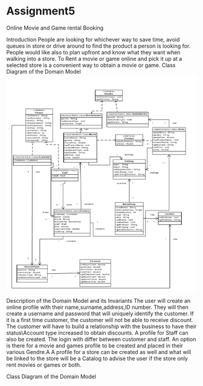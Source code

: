 # Assignment5
Online Movie and Game rental Booking

Introduction
People are looking for whichever way to save time, avoid queues in store or drive around to find the product a person is looking for. People would like also to plan upfront and know what they want when walking into a store. To Rent a movie or game online and pick it up at a selected store is a convenient way to obtain a movie or game.
Class Diagram of the Domain Model 
![alt tag]( https://raw.githubusercontent.com/mogamatnoorjacobs/Assignment5/master/uml.png)


Description of the Domain Model and its Invariants
The user will create an online profile with their name,surname,address,ID number. They will then create a username and password that will uniquely identify the customer. If it is a first time customer, the customer will not be able to receive discount. The customer will have to build a relationship with the business to have their status\Account type increased to obtain discounts. 
A profile for Staff can also be created. The login with differ between customer and staff.
An option is there for a movie and games profile to be created and placed in their various Gendre.A A profile for a store can be created as well and what will be linked to the store will be a Catalog to advise the user if the store only rent movies or games or both. 
 

















Class Diagram of the Domain Model


